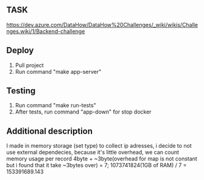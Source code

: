 ## TASK
https://dev.azure.com/DataHow/DataHow%20Challenges/_wiki/wikis/Challenges.wiki/1/Backend-challenge

## Deploy
1. Pull project
2. Run command "make app-server"
## Testing
1. Run command "make run-tests"
2. After tests, run command "app-down" for stop docker

## Additional description
I made in memory storage (set type) to collect ip adresses, i decide to not use external dependecies, because it's little overhead, we can count memory usage per record 4byte + ~3byte(overhead for map is not constant but i found that it take ~3bytes over) = 7; 1073741824(1GB of RAM) / 7 = 153391689.143
